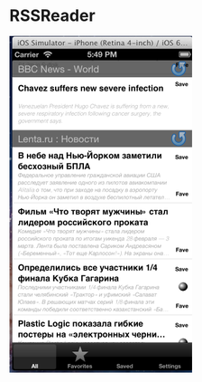 RSSReader
=========

![Alt text](https://github.com/dyadenkor/RSSReader/blob/master/News.png "All news screen")
